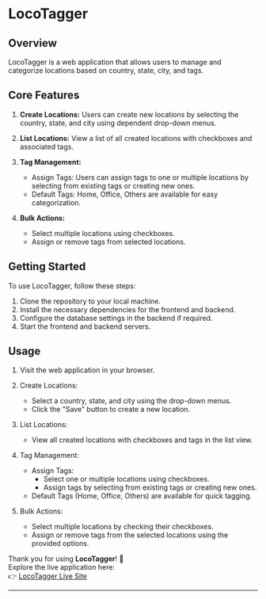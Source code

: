 # LocoTagger 

## Overview
LocoTagger is a web application that allows users to manage and categorize locations based on country, state, city, and tags.

## Core Features
1. **Create Locations:** Users can create new locations by selecting the country, state, and city using dependent drop-down menus.

2. **List Locations:** View a list of all created locations with checkboxes and associated tags.

3. **Tag Management:**
   - Assign Tags: Users can assign tags to one or multiple locations by selecting from existing tags or creating new ones.
   - Default Tags: Home, Office, Others are available for easy categorization.

4. **Bulk Actions:**
   - Select multiple locations using checkboxes.
   - Assign or remove tags from selected locations.

## Getting Started
To use LocoTagger, follow these steps:

1. Clone the repository to your local machine.
2. Install the necessary dependencies for the frontend and backend.
3. Configure the database settings in the backend if required.
4. Start the frontend and backend servers.

## Usage
1. Visit the web application in your browser.
2. Create Locations:
   - Select a country, state, and city using the drop-down menus.
   - Click the "Save" button to create a new location.

3. List Locations:
   - View all created locations with checkboxes and tags in the list view.

4. Tag Management:
   - Assign Tags:
     - Select one or multiple locations using checkboxes.
     - Assign tags by selecting from existing tags or creating new ones.
   - Default Tags (Home, Office, Others) are available for quick tagging.

5. Bulk Actions:
   - Select multiple locations by checking their checkboxes.
   - Assign or remove tags from the selected locations using the provided options.



Thank you for using **LocoTagger**! 🎉  
Explore the live application here:  
👉 [LocoTagger Live Site](https://65a4fcf6cd15ad249db1860a--splendid-daifuku-987612.netlify.app/)

---
```

